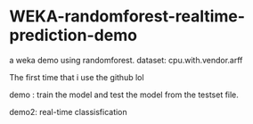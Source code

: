 # WEKA-randomforest-realtime-prediction-demo
a weka demo using randomforest. dataset: cpu.with.vendor.arff

The first time that i use the github lol

demo : train the model and test the model from the testset file.

demo2: real-time classisfication
